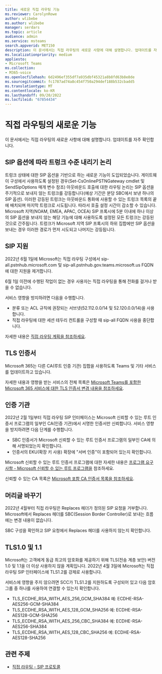 ```yaml
---
title: 새로운 직접 라우팅 기능
ms.reviewer: CarolynRowe
author: wlibebe
ms.author: wlibebe
manager: serdars
ms.topic: article
audience: admin
ms.service: msteams
search.appverid: MET150
description: 이 문서에서는 직접 라우팅의 새로운 사항에 대해 설명합니다. 업데이트를 자주 확인합니다.
ms.localizationpriority: medium
appliesto:
- Microsoft Teams
ms.collection:
- M365-voice
ms.openlocfilehash: 6d2496ef355df7a935dbf45321a8b8fd63b8e8de
ms.sourcegitcommit: fc1787ad74a8c454f750a294def188b532cbadd5
ms.translationtype: MT
ms.contentlocale: ko-KR
ms.lasthandoff: 09/20/2022
ms.locfileid: "67854434"
---
```

# <a name="whats-new-for-direct-routing"></a>직접 라우팅의 새로운 기능

이 문서에서는 직접 라우팅의 새로운 사항에 대해 설명합니다. 업데이트를 자주 확인합니다.

## <a name="trunk-demoting-logic-based-on-sip-options"></a>SIP 옵션에 따라 트렁크 수준 내리기 논리

트렁크 상태에 대한 SIP 옵션을 기반으로 하는 새로운 기능이 도입되었습니다. 게이트웨이 구성에서 사용하도록 설정된 경우(Set-CsOnlinePSTNGateway cmdlet 및 SendSipOptions 매개 변수 참조) 아웃바운드 호출에 대한 라우팅 논리는 SIP 옵션을 주기적으로 보내지 않는 트렁크를 강등합니다(예상 기간은 분당 SBC에서 보낸 하나의 SIP 옵션). 이러한 강등된 트렁크는 아웃바운드 통화에 사용할 수 있는 트렁크 목록의 끝에 배치되며 마지막 트렁크로 시도됩니다. 따라서 호출 설정 시간이 감소할 수 있습니다.
Microsoft 지역(NOAM, EMEA, APAC, OCEA) SIP 프록시에 5분 이내에 하나 이상의 SIP 옵션을 보내지 않는 해당 기능에 대해 사용하도록 설정된 모든 트렁크는 강등된 것으로 간주됩니다. 트렁크가 Microsoft 지역 SIP 프록시의 하위 집합에만 SIP 옵션을 보내는 경우 이러한 경로가 먼저 시도되고 나머지는 강등됩니다.


## <a name="sip-support"></a>SIP 지원

2022년 6월 1일에 Microsoft는 직접 라우팅 구성에서 sip-all.pstnhub.microsoft.com 및 sip-all.pstnhub.gov.teams.microsoft.us FQDN에 대한 지원을 제거합니다.

6월 1일 이전에 수행된 작업이 없는 경우 사용자는 직접 라우팅을 통해 전화를 걸거나 받을 수 없습니다.

서비스 영향을 방지하려면 다음을 수행합니다.

- 분류 또는 ACL 규칙에 권장되는 서브넷(52.112.0.0/14 및 52.120.0.0/14)을 사용합니다.
- 직접 라우팅에 대한 세션 테두리 컨트롤을 구성할 때 sip-all FQDN 사용을 중단합니다.

자세한 내용은 [직접 라우팅 계획을 참조하세요](direct-routing-plan.md).

## <a name="tls-certificates"></a>TLS 인증서

Microsoft 365는 다른 CA(루트 인증 기관) 집합을 사용하도록 Teams 및 기타 서비스를 업데이트하고 있습니다.

자세한 내용과 영향을 받는 서비스의 전체 목록은 [Microsoft Teams를 포함한 Microsoft 365 서비스에 대한 TLS 인증서 변경 내용을 참조하세요](https://techcommunity.microsoft.com/t5/microsoft-teams-blog/tls-certificate-changes-to-microsoft-365-services-including/ba-p/3249676).

## <a name="certificate-authorities"></a>인증 기관

2022년 2월 1일부터 직접 라우팅 SIP 인터페이스는 Microsoft 신뢰할 수 있는 루트 인증서 프로그램의 일부인 CA(인증 기관)에서 서명한 인증서만 신뢰합니다. 서비스 영향을 방지하려면 다음 단계를 수행합니다.

- SBC 인증서가 Microsoft 신뢰할 수 있는 루트 인증서 프로그램의 일부인 CA에 의해 서명되었는지 확인합니다.
- 인증서의 EKU(확장 키 사용) 확장에 "서버 인증"이 포함되어 있는지 확인합니다.

Microsoft 신뢰할 수 있는 루트 인증서 프로그램에 대한 자세한 내용은 [프로그램 요구 사항 - Microsoft 신뢰할 수 있는 루트 프로그램을](/security/trusted-root/program-requirements) 참조하세요.

신뢰할 수 있는 CA 목록은 [Microsoft 포함 CA 인증서 목록을 참조하세요](https://ccadb-public.secure.force.com/microsoft/IncludedCACertificateReportForMSFT).

## <a name="replace-headers"></a>머리글 바꾸기

2022년 4월부터 직접 라우팅은 Replaces 헤더가 정의된 SIP 요청을 거부합니다. Microsoft에서 Replaces 헤더를 SBC(Session Border Controller)로 보내는 흐름에는 변경 내용이 없습니다.

SBC 구성을 확인하고 SIP 요청에서 Replaces 헤더를 사용하지 않는지 확인합니다.

## <a name="tls10-and-11"></a>TLS1.0 및 1.1

Microsoft는 고객에게 동급 최고의 암호화를 제공하기 위해 TLS(전송 계층 보안) 버전 1.0 및 1.1을 더 이상 사용하지 않을 계획입니다. 2022년 4월 3일에 Microsoft는 직접 라우팅 SIP 인터페이스에 TLS1.2를 강제로 사용합니다.

서비스에 영향을 주지 않으려면 SCC가 TLS1.2를 지원하도록 구성되어 있고 다음 암호 그룹 중 하나를 사용하여 연결할 수 있는지 확인합니다.

- TLS_ECDHE_RSA_WITH_AES_256_GCM_SHA384 예: ECDHE-RSA-AES256-GCM-SHA384
- TLS_ECDHE_RSA_WITH_AES_128_GCM_SHA256 예: ECDHE-RSA-AES128-GCM-SHA256
- TLS_ECDHE_RSA_WITH_AES_256_CBC_SHA384 예: ECDHE-RSA-AES256-SHA384
- TLS_ECDHE_RSA_WITH_AES_128_CBC_SHA256 예: ECDHE-RSA-AES128-SHA256

## <a name="related-topics"></a>관련 주제

- [직접 라우팅 - SIP 프로토콜](direct-routing-protocols-sip.md)
